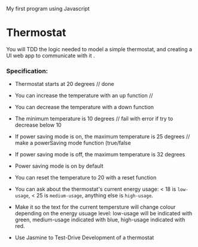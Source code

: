My first program using Javascript 

# Thermostat

You will TDD the logic needed to model a simple thermostat, and creating a UI web app to communicate with it .

### Specification:

* Thermostat starts at 20 degrees // done
* You can increase the temperature with an up function //
* You can decrease the temperature with a down function
* The minimum temperature is 10 degrees // fail with error if try to decrease below 10
* If power saving mode is on, the maximum temperature is 25 degrees // make a powerSaving mode function (true/false
* If power saving mode is off, the maximum temperature is 32 degrees
* Power saving mode is on by default
* You can reset the temperature to 20 with a reset function
* You can ask about the thermostat's current energy usage: < 18 is `low-usage`, < 25 is `medium-usage`, anything else is `high-usage`.
* Make it so the text for the current tempersture will change colour depending on the energy usuage level: low-usage will be indicated with green, medium-usage indicated with blue, high-usage indicated with red.

* Use Jasmine to Test-Drive Development of a thermostat

